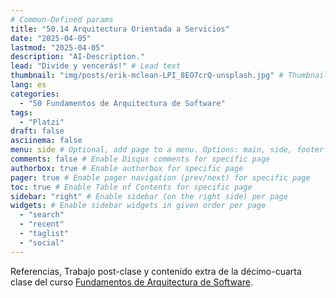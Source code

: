 ```yaml
---
# Common-Defined params
title: "50.14 Arquitectura Orientada a Servicios"
date: "2025-04-05"
lastmod: "2025-04-05"
description: "AI-Description."
lead: "Divide y vencerás!" # Lead text
thumbnail: "img/posts/erik-mclean-LPI_8EO7crQ-unsplash.jpg" # Thumbnail image
lang: es
categories:
  - "50 Fundamentos de Arquitectura de Software"
tags:
  - "Platzi"
draft: false
asciinema: false
menu: side # Optional, add page to a menu. Options: main, side, footer
comments: false # Enable Disqus comments for specific page
authorbox: true # Enable authorbox for specific page
pager: true # Enable pager navigation (prev/next) for specific page
toc: true # Enable Table of Contents for specific page
sidebar: "right" # Enable sidebar (on the right side) per page
widgets: # Enable sidebar widgets in given order per page
  - "search"
  - "recent"
  - "taglist"
  - "social"
---
```


Referencias, Trabajo post-clase y contenido extra de la décimo-cuarta clase del curso [Fundamentos de Arquitectura de Software](https://platzi.com/). 

<!--more-->

